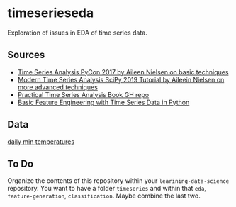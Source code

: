 # timeserieseda

Exploration of issues in EDA of time series data.

## Sources

* [Time Series Analysis PyCon 2017 by Aileen Nielsen on basic techniques](https://www.youtube.com/watch?v=zmfe2RaX-14)
* [Modern Time Series Analysis SciPy 2019 Tutorial by Aileein Nielsen on more advanced techniques](https://www.youtube.com/watch?v=v5ijNXvlC5A)
* [Practical Time Series Analysis Book GH repo](https://github.com/PracticalTimeSeriesAnalysis/BookRepo)
* [Basic Feature Engineering with Time Series Data in Python](https://machinelearningmastery.com/basic-feature-engineering-time-series-data-python/)
  
## Data

[daily min temperatures](https://raw.githubusercontent.com/jbrownlee/Datasets/master/daily-min-temperatures.csv)

## To Do

Organize the contents of this repository within your `learining-data-science`
repository. You want to have a folder `timeseries` and within that `eda`,
`feature-generation`, `classification`. Maybe combine the last two.